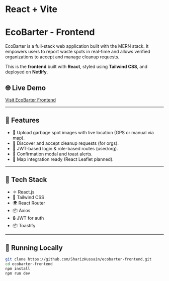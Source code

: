 # React + Vite

# EcoBarter - Frontend

EcoBarter is a full-stack web application built with the MERN stack. It empowers users to report waste spots in real-time and allows verified organizations to accept and manage cleanup requests.

This is the **frontend** built with **React**, styled using **Tailwind CSS**, and deployed on **Netlify**.

## 🌐 Live Demo

[Visit EcoBarter Frontend](https://ecobarter.netlify.app/)

---

## 📸 Features

- 📍 Upload garbage spot images with live location (GPS or manual via map).
- 🎯 Discover and accept cleanup requests (for orgs).
- 🔐 JWT-based login & role-based routes (user/org).
- 💬 Confirmation modal and toast alerts.
- 🧭 Map integration ready (React Leaflet planned).

---

## 🔧 Tech Stack

- ⚛️ React.js
- 🎨 Tailwind CSS
- 🌍 React Router
- 📦 Axios
- 🔒 JWT for auth
- 📦 Toastify

---

## 🚀 Running Locally

```bash
git clone https://github.com/SharizHussain/ecobarter-frontend.git
cd ecobarter-frontend
npm install
npm run dev
